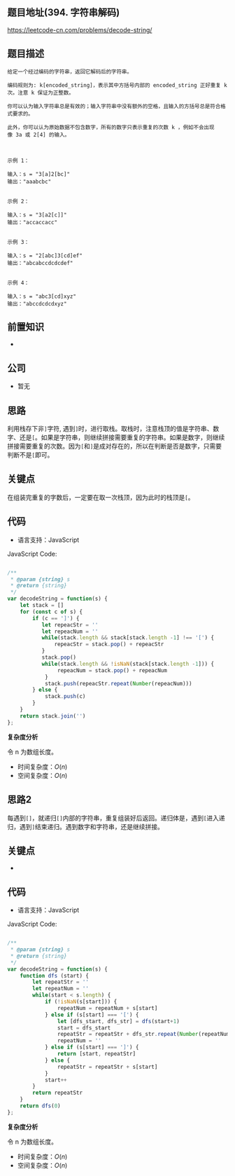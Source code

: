 
## 题目地址(394. 字符串解码)

https://leetcode-cn.com/problems/decode-string/

## 题目描述

```
给定一个经过编码的字符串，返回它解码后的字符串。

编码规则为: k[encoded_string]，表示其中方括号内部的 encoded_string 正好重复 k 次。注意 k 保证为正整数。

你可以认为输入字符串总是有效的；输入字符串中没有额外的空格，且输入的方括号总是符合格式要求的。

此外，你可以认为原始数据不包含数字，所有的数字只表示重复的次数 k ，例如不会出现像 3a 或 2[4] 的输入。

 

示例 1：

输入：s = "3[a]2[bc]"
输出："aaabcbc"


示例 2：

输入：s = "3[a2[c]]"
输出："accaccacc"


示例 3：

输入：s = "2[abc]3[cd]ef"
输出："abcabccdcdcdef"


示例 4：

输入：s = "abc3[cd]xyz"
输出："abccdcdcdxyz"

```

## 前置知识

- 

## 公司

- 暂无

## 思路

利用栈存下非`]`字符, 遇到`]`时，进行取栈。取栈时，注意栈顶的值是字符串、数字、还是`[`。如果是字符串，则继续拼接需要重复的字符串。如果是数字，则继续拼接需要重复的次数。因为`[`和`]`是成对存在的，所以在判断是否是数字，只需要判断不是`[`即可。

## 关键点

在组装完重复的字数后，一定要在取一次栈顶，因为此时的栈顶是`[`。

## 代码

- 语言支持：JavaScript

JavaScript Code:

```javascript

/**
 * @param {string} s
 * @return {string}
 */
var decodeString = function(s) {
    let stack = []
    for (const c of s) {
        if (c == ']') {
           let repeacStr = ''
           let repeacNum = ''
           while(stack.length && stack[stack.length -1] !== '[') {
               repeacStr = stack.pop() + repeacStr
           }
           stack.pop()
           while(stack.length && !isNaN(stack[stack.length -1])) {
                repeacNum = stack.pop() + repeacNum
            }
            stack.push(repeacStr.repeat(Number(repeacNum)))
        } else {
            stack.push(c)
        }
    }
    return stack.join('')
};

```


**复杂度分析**

令 n 为数组长度。

- 时间复杂度：$O(n)$
- 空间复杂度：$O(n)$


## 思路2

每遇到`[]`，就递归`[]`内部的字符串，重复组装好后返回。递归体是，遇到`[`进入递归，遇到`]`结束递归。遇到数字和字符串，还是继续拼接。

## 关键点

- 

## 代码

- 语言支持：JavaScript

JavaScript Code:

```javascript

/**
 * @param {string} s
 * @return {string}
 */
var decodeString = function(s) {
    function dfs (start) {
        let repeatStr = ''
        let repeatNum = ''
        while(start < s.length) {
            if (!isNaN(s[start])) {
                repeatNum = repeatNum + s[start]
            } else if (s[start] === '[') {
                let [dfs_start, dfs_str] = dfs(start+1)
                start = dfs_start
                repeatStr = repeatStr + dfs_str.repeat(Number(repeatNum))
                repeatNum = ''
            } else if (s[start] === ']') {
                return [start, repeatStr]
            } else {
                repeatStr = repeatStr + s[start]
            }
            start++
        }
        return repeatStr
    }
    return dfs(0)
};

```


**复杂度分析**

令 n 为数组长度。

- 时间复杂度：$O(n)$
- 空间复杂度：$O(n)$


